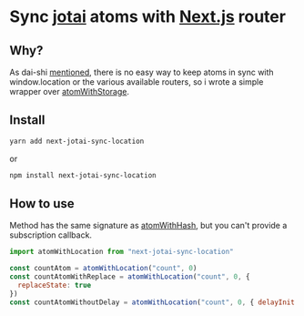 # Sync [jotai](https://jotai.org/) atoms with [Next.js](https://nextjs.org/) router

## Why?

As dai-shi [mentioned](https://github.com/pmndrs/jotai/issues/1140#issuecomment-1118084148), there is no easy way to keep atoms in sync with window.location or the various available routers, so i wrote a simple wrapper over [atomWithStorage](https://jotai.org/docs/utils/atom-with-storage).

## Install

```bash
yarn add next-jotai-sync-location
```

or

```bash
npm install next-jotai-sync-location
```

## How to use

Method has the same signature as [atomWithHash](https://jotai.org/docs/utils/atom-with-hash), but you can't provide a subscription callback.

```js
import atomWithLocation from "next-jotai-sync-location"

const countAtom = atomWithLocation("count", 0)
const countAtomWithReplace = atomWithLocation("count", 0, {
  replaceState: true
})
const countAtomWithoutDelay = atomWithLocation("count", 0, { delayInit: false })
```
